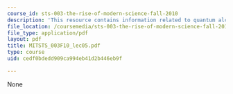 ```yaml
---
course_id: sts-003-the-rise-of-modern-science-fall-2010
description: 'This resource contains information related to quantum alchemy. '
file_location: /coursemedia/sts-003-the-rise-of-modern-science-fall-2010/cedf0bdedd909ca994eb41d2b446eb9f_MITSTS_003F10_lec05.pdf
file_type: application/pdf
layout: pdf
title: MITSTS_003F10_lec05.pdf
type: course
uid: cedf0bdedd909ca994eb41d2b446eb9f

---
```

None